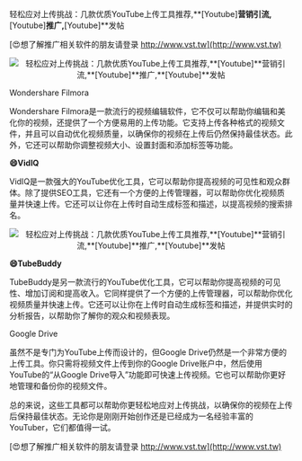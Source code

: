 轻松应对上传挑战：几款优质YouTube上传工具推荐,**[Youtube]**营销引流,**[Youtube]**推广,**[Youtube]**发帖

[😍想了解推广相关软件的朋友请登录 http://www.vst.tw](http://www.vst.tw)

 <center><img src="https://vst.tw/MP4/tuiguang/png/8.png" alt="轻松应对上传挑战：几款优质YouTube上传工具推荐,**[Youtube]**营销引流,**[Youtube]**推广,**[Youtube]**发帖"></center>

Wondershare Filmora

Wondershare Filmora是一款流行的视频编辑软件，它不仅可以帮助你编辑和美化你的视频，还提供了一个方便易用的上传功能。它支持上传各种格式的视频文件，并且可以自动优化视频质量，以确保你的视频在上传后仍然保持最佳状态。此外，它还可以帮助你调整视频大小、设置封面和添加标签等功能。

**😄VidIQ**

VidIQ是一款强大的YouTube优化工具，它可以帮助你提高视频的可见性和观众群体。除了提供SEO工具，它还有一个方便的上传管理器，可以帮助你优化视频质量并快速上传。它还可以让你在上传时自动生成标签和描述，以提高视频的搜索排名。

 <center><img src="https://vst.tw/MP4/tuiguang/png/5.png" alt="轻松应对上传挑战：几款优质YouTube上传工具推荐,**[Youtube]**营销引流,**[Youtube]**推广,**[Youtube]**发帖"></center>

**😄TubeBuddy**

TubeBuddy是另一款流行的YouTube优化工具，它可以帮助你提高视频的可见性、增加订阅和提高收入。它同样提供了一个方便的上传管理器，可以帮助你优化视频质量并快速上传。它还可以让你在上传时自动生成标签和描述，并提供实时的分析报告，以帮助你了解你的观众和视频表现。

Google Drive

虽然不是专门为YouTube上传而设计的，但Google Drive仍然是一个非常方便的上传工具。你只需将视频文件上传到你的Google Drive账户中，然后使用YouTube的“从Google Drive导入”功能即可快速上传视频。它也可以帮助你更好地管理和备份你的视频文件。

总的来说，这些工具都可以帮助你更轻松地应对上传挑战，以确保你的视频在上传后保持最佳状态。无论你是刚刚开始创作还是已经成为一名经验丰富的YouTuber，它们都值得一试。

[😍想了解推广相关软件的朋友请登录 http://www.vst.tw](http://www.vst.tw)



